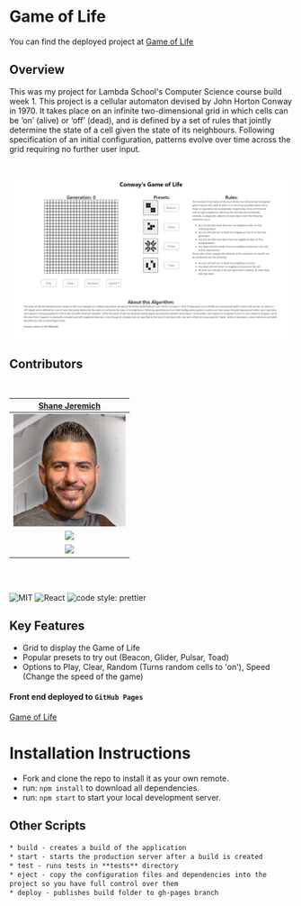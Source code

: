 # Game of Life

You can find the deployed project at [Game of Life](https://sjeremich23.github.io/Game-of-Life/)

## Overview

This was my project for Lambda School's Computer Science course build week 1. This project is a cellular automaton devised by John Horton Conway in 1970. It takes place on an infinite two-dimensional grid in which cells can be ‘on’ (alive) or ‘off’ (dead), and is defined by a set of rules that jointly determine the state of a cell given the state of its neighbours. Following specification of an initial configuration, patterns evolve over time across the grid requiring no further user input.

<br>

![Game of Life](/public/images/screenshot.jpg)

## Contributors

<br>

|                                        [Shane Jeremich](https://github.com/sjeremich23)                                        |
| :----------------------------------------------------------------------------------------------------------------------------: |
|                     [<img src="public/images/shane.png" width = "200" />](https://github.com/sjeremich23)                      |
|                    [<img src="https://github.com/favicon.ico" width="15"> ](https://github.com/sjeremich23)                    |
| [ <img src="https://static.licdn.com/sc/h/al2o9zrvru7aqj8e1x2rzsrca" width="15"> ](https://www.linkedin.com/in/shanejeremich/) |

<br>
<br>

![MIT](https://img.shields.io/packagist/l/doctrine/orm.svg)
![React](https://img.shields.io/badge/react-v16.13.1-blue.svg)
![code style: prettier](https://img.shields.io/badge/code_style-prettier-ff69b4.svg?style=flat-square)

## Key Features

- Grid to display the Game of Life
- Popular presets to try out (Beacon, Glider, Pulsar, Toad)
- Options to Play, Clear, Random (Turns random cells to 'on'), Speed (Change the speed of the game)

#### Front end deployed to `GitHub Pages`

[Game of Life](https://sjeremich23.github.io/Game-of-Life/)

# Installation Instructions

- Fork and clone the repo to install it as your own remote.
- run: `npm install` to download all dependencies.
- run: `npm start` to start your local development server.

## Other Scripts

    * build - creates a build of the application
    * start - starts the production server after a build is created
    * test - runs tests in **tests** directory
    * eject - copy the configuration files and dependencies into the project so you have full control over them
    * deploy - publishes build folder to gh-pages branch

